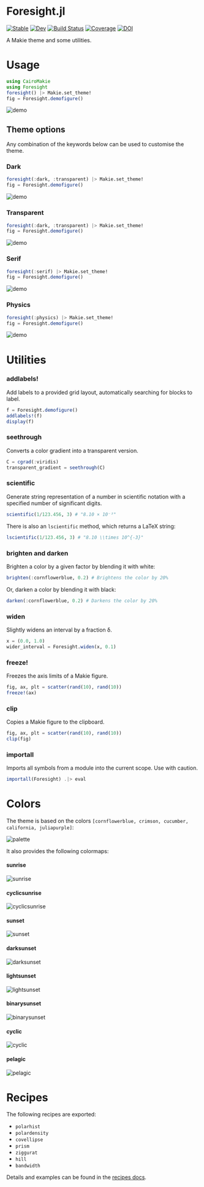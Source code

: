 # Foresight.jl

[![Stable](https://img.shields.io/badge/docs-stable-blue.svg)](https://brendanjohnharris.github.io/Foresight.jl/stable/)
[![Dev](https://img.shields.io/badge/docs-dev-blue.svg)](https://brendanjohnharris.github.io/Foresight.jl/dev/)
[![Build Status](https://github.com/brendanjohnharris/Foresight.jl/actions/workflows/CI.yml/badge.svg?branch=main)](https://github.com/brendanjohnharris/Foresight.jl/actions/workflows/CI.yml?query=branch%3Amain)
[![Coverage](https://codecov.io/gh/brendanjohnharris/Foresight.jl/branch/main/graph/badge.svg)](https://codecov.io/gh/brendanjohnharris/Foresight.jl)
[![DOI](https://zenodo.org/badge/DOI/10.5281/zenodo.14511387.svg)](https://doi.org/10.5281/zenodo.14511387)

A Makie theme and some utilities.
# Usage
```Julia
using CairoMakie
using Foresight
foresight() |> Makie.set_theme!
fig = Foresight.demofigure()
```
![demo](test/demos/demo.png)

## Theme options
Any combination of the keywords below can be used to customise the theme.
### Dark
```Julia
foresight(:dark, :transparent) |> Makie.set_theme!
fig = Foresight.demofigure()
```
![demo](test/demos/dark.png)

### Transparent
```Julia
foresight(:dark, :transparent) |> Makie.set_theme!
fig = Foresight.demofigure()
```
![demo](test/demos/transparent.png)

### Serif
```Julia
foresight(:serif) |> Makie.set_theme!
fig = Foresight.demofigure()
```
![demo](test/demos/serif.png)

### Physics
```Julia
foresight(:physics) |> Makie.set_theme!
fig = Foresight.demofigure()
```
![demo](test/demos/physics.png)

# Utilities

### addlabels!

Add labels to a provided grid layout, automatically searching for blocks to label.

```julia
f = Foresight.demofigure()
addlabels!(f)
display(f)
```

### seethrough

Converts a color gradient into a transparent version.

```julia
C = cgrad(:viridis)
transparent_gradient = seethrough(C)
```

### scientific

Generate string representation of a number in scientific notation with a specified number of significant digits.

```julia
scientific(1/123.456, 3) # "8.10 × 10⁻³"
```

There is also an `lscientific` method, which returns a LaTeX string:
```julia
lscientific(1/123.456, 3) # "8.10 \\times 10^{-3}"
```

### brighten and darken

Brighten a color by a given factor by blending it with white:

```julia
brighten(:cornflowerblue, 0.2) # Brightens the color by 20%
```

Or, darken a color by blending it with black:
```julia
darken(:cornflowerblue, 0.2) # Darkens the color by 20%
```

### widen

Slightly widens an interval by a fraction δ.

```julia
x = (0.0, 1.0)
wider_interval = Foresight.widen(x, 0.1)
```

### freeze!

Freezes the axis limits of a Makie figure.
```julia
fig, ax, plt = scatter(rand(10), rand(10))
freeze!(ax)
```

### clip

Copies a Makie figure to the clipboard.
```julia
fig, ax, plt = scatter(rand(10), rand(10))
clip(fig)
```

### importall

Imports all symbols from a module into the current scope. Use with caution.
```julia
importall(Foresight) .|> eval
```

# Colors
The theme is based on the colors `[cornflowerblue, crimson, cucumber, california, juliapurple]`:

![palette](test/palette.svg)

It also provides the following colormaps:
#### sunrise
![sunrise](test/colormaps/sunrise.svg)
#### cyclicsunrise
![cyclicsunrise](test/colormaps/cyclicsunrise.svg)
#### sunset
![sunset](test/colormaps/sunset.svg)
#### darksunset
![darksunset](test/colormaps/darksunset.svg)
#### lightsunset
![lightsunset](test/colormaps/lightsunset.svg)
#### binarysunset
![binarysunset](test/colormaps/binarysunset.svg)
#### cyclic
![cyclic](test/colormaps/cyclic.svg)
#### pelagic
![pelagic](test/colormaps/pelagic.svg)

# Recipes
The following recipes are exported:

- `polarhist`
- `polardensity`
- `covellipse`
- `prism`
- `ziggurat`
- `hill`
- `bandwidth`

Details and examples can be found in the [recipes docs](https://brendanjohnharris.github.io/Foresight.jl/dev/recipes/).
